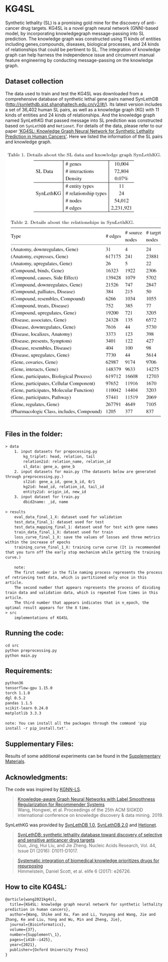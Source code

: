 ﻿# KG4SL
Synthetic lethality (SL) is a promising gold mine for the discovery of anti-cancer drug targets.
KG4SL is a novel graph neural network (GNN)-based model, by incorporating knowledgegraph message-passing into SL prediction. The knowledge graph was constructed using 11 kinds of entities including genes,compounds, diseases, biological processes, and 24 kinds of relationships that could be pertinent to SL. The integration of knowledge graph can help harness the independence issue and circumvent manual feature engineering by conducting message-passing on the knowledge graph.

## Dataset collection
The data used to train and test the KG4SL was downloaded from a comprehensive database of synthetic lethal gene pairs named SynLethDB (http://synlethdb.sist.shanghaitech.edu.cn/v2/#/). Its latest version includes a set of 36,402 human SL pairs, as well as a knowledge graph (KG) with 11 kinds of entities and 24 kinds of relationships. And the knowledge graph named SynLethKG that passed message into SL prediction was constructed based on `SynLethDB` and `Hetionet`. For details of the data,  please refer to our paper ['KG4SL: Knowledge Graph Neural Network for Synthetic Lethality Prediction in Human Cancers'](https://academic.oup.com/bioinformatics/article/37/Supplement_1/i418/6319703). Here we listed the information of the SL pairs and knowledge graph.

   ![image](https://github.com/JieZheng-ShanghaiTech/KG4SL/blob/main/table1.png)
   ![image](https://github.com/JieZheng-ShanghaiTech/KG4SL/blob/main/table2.png)
   
## Files in the folder: 
    > data
        1. input datasets for prepocessing.py
            kg_triplet: head, relation, tail
            relation2id: relation_name, relation_id
            sl_data: gene_a, gene_b
        2. input datasets for main.py (The datasets below are generated through preprocessing.py.)
            sl2id: gene_a_id, gene_b_id, 0/1
            kg2id: head_id, relation_id, tail_id
            entity2id: origin_id, new_id
        3. input dataset for train.py
            dbid2name: _id, name

    > results
        eval_data_final_1_X: dataset used for validation
        test_data_final_1: dataset used for test
        test_data_mapping_final_1: dataset uesd for test with gene names
        train_data_final_1_X: dataset used for train
        loss_curve_final_1_X: save the values of losses and three metrics within the increase of epochs
        training_curve_final_1_X: training curve curve (It is recommended that you turn off the early stop mechanism while getting the training curve.)
        
        note: 
        The first number in the file naming process represents the process of retrieving test data, which is partitioned only once in this article. 
        The second number that appears represents the process of dividing train data and validation data, which is repeated five times in this article. 
        The third number that appears indicates that in n_epoch, the optimal result appears for the X time.
    > src
        implementations of KG4SL
    
## Running the code:
    cd src
    python preprocessing.py
    python main.py
    
## Requirements:
    python36
    tensorflow-gpu 1.15.0
    torch 1.1.0
    dgl 0.5.2
    pandas 1.1.5
    scikit-learn 0.24.0
    matplotlib 3.3.3
    
    note: You can install all the packages through the command 'pip install -r pip_install.txt'.
 
 ## Supplementary Files:
 Results of some additional experiments can be found in the [Supplementary Materials](https://github.com/JieZheng-ShanghaiTech/KG4SL/blob/main/Supplementary_materials.pdf).
 
 ## Acknowledgments:
 The code was inspired by [KGNN-LS](https://github.com/hwwang55/KGNN-LS).
 
 >[Knowledge-aware Graph Neural Networks with Label Smoothness Regularization for Recommender Systems](https://dl.acm.org/doi/abs/10.1145/3292500.3330836)  
 Wang, Hongwei, et al. Proceedings of the 25th ACM SIGKDD international conference on knowledge discovery & data mining. 2019.
 
 SynLethKG was provided by [SynLethDB 1.0](http://synlethdb.sist.shanghaitech.edu.cn/), [SynLethDB 2.0](http://synlethdb.sist.shanghaitech.edu.cn/v2/#/) and [Hetionet](https://github.com/hetio/hetionet).
 
 >[SynLethDB: synthetic lethality database toward discovery of selective and sensitive anticancer drug targets](https://academic.oup.com/nar/article/44/D1/D1011/2502617?login=true)  
Guo, Jing, Hui Liu, and Jie Zheng. Nucleic Acids Research, Vol. 44, Issue D1  (2016): D1011-D1017.

>[Systematic integration of biomedical knowledge prioritizes drugs for repurposing](https://elifesciences.org/articles/26726)  
Himmelstein, Daniel Scott, et al. elife 6 (2017): e26726.
 
## How to cite KG4SL:
```
@article{wang2021kg4sl,
  title={KG4SL: knowledge graph neural network for synthetic lethality prediction in human cancers},
  author={Wang, Shike and Xu, Fan and Li, Yunyang and Wang, Jie and Zhang, Ke and Liu, Yong and Wu, Min and Zheng, Jie},
  journal={Bioinformatics},
  volume={37},
  number={Supplement\_1},
  pages={i418--i425},
  year={2021},
  publisher={Oxford University Press}
}
```
